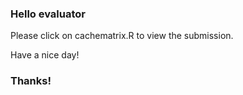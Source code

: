 ### Hello evaluator

Please click on cachematrix.R to view the submission.  

Have a nice day!

### Thanks!

